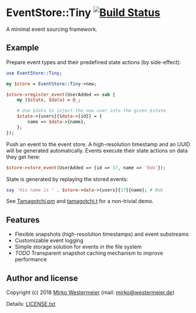 # EventStore::Tiny [![Build Status](https://travis-ci.org/memowe/EventStore-Tiny.svg?branch=master)](https://travis-ci.org/memowe/EventStore-Tiny)

A minimal event sourcing framework.

## Example

Prepare event types and their predefined state actions (by side-effect):

```perl
use EventStore::Tiny;

my $store = EventStore::Tiny->new;

$store->register_event(UserAdded => sub {
    my ($state, $data) = @_;

    # Use $data to inject the new user into the given $state
    $state->{users}{$data->{id}} = {
        name => $data->{name},
    };
});
```

Push an event to the event store. A high-resolution timestamp and an UUID will be generated automatically. Events execute their state actions on data they get here:

```perl
$store->store_event(UserAdded => {id => 17, name => 'Bob'});
```

State is generated by replaying the stored events:

```perl
say 'His name is ' . $store->data->{users}{17}{name}; # Bob
```

See [Tamagotchi.pm][tpm] and [tamagotchi.t][tt] for a non-trivial demo.

[tpm]: t/9_demo/lib/Tamagotchi.pm
[tt]: t/9_demo/tamagotchi.t

## Features

- Flexible snapshots (high-resolution timestamps) and event substreams
- Customizable event logging
- Simple storage solution for events in the file system
- *TODO* Transparent snapshot caching mechanism to improve performance

## Author and license

Copyright (c) 2018 [Mirko Westermeier][mw] (mail: [mirko@westermeier.de][mail])

Details: [LICENSE.txt][license]

[mw]: http://mirko.westermeier.de
[mail]: mailto:mirko@westermeier.de
[license]: LICENSE.txt
